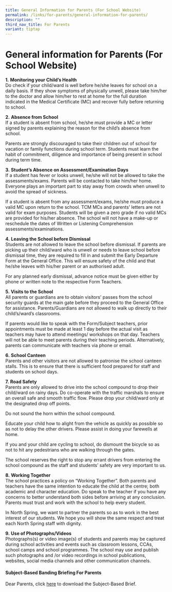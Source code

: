 ```yaml
---
title: General Information for Parents (For School Website)
permalink: /links/for-parents/general-information-for-parents/
description: ""
third_nav_title: For Parents
variant: tiptap
---
```

<h1>General information for Parents (For School Website)</h1>
<p><strong>1.</strong>&nbsp;<strong>Monitoring your Child’s Health</strong>&nbsp;
<br>Do check if your child/ward is well before he/she leaves for school on
a daily basis. If they show symptoms of physically unwell, please take
him/her to the doctor and allow him/her to rest at home for the full duration
indicated in the Medical Certificate (MC) and recover fully before returning
to school.</p>
<p><strong>2.</strong>&nbsp;<strong>Absence from School</strong>&nbsp;
<br>If a student is absent from school, he/she must provide a MC or letter
signed by parents explaining the reason for the child’s absence from school.&nbsp;</p>
<p>Parents are strongly discouraged to take their children out of school
for vacation or family functions during school term. Students must learn
the habit of commitment, diligence and importance of being present in school
during term time.</p>
<p><strong>3.</strong>&nbsp;<strong>Student’s Absence on Assessment/Examination Days</strong>&nbsp;
<br>If a student has fever or looks unwell, he/she will not be allowed to
take the assessments/exams. Parents will be contacted to take him/her home.
Everyone plays an important part to stay away from crowds when unwell to
avoid the spread of sickness.</p>
<p>If a student is absent from any assessment/exams, he/she must produce
a valid MC upon return to the school. TCM MCs and parents’ letters are
not valid for exam purposes. Students will be given a zero grade if no
valid MCs are provided for his/her absence. The school will not have a
make-up or reschedule the dates of Written or Listening Comprehension assessments/examinations.</p>
<p><strong>4.</strong>&nbsp;<strong>Leaving the School before Dismissal</strong>&nbsp;
<br>Students are not allowed to leave the school before dismissal. If parents
are picking up their child/ward who is unwell or needs to leave school
before dismissal time, they are required to fill in and submit the Early
Departure Form at the General Office. This will ensure safety of the child
and that he/she leaves with his/her parent or an authorised adult.&nbsp;</p>
<p>For any planned early dismissal, advance notice must be given either by
phone or written note to the respective Form Teachers.</p>
<p><strong>5.</strong>&nbsp;<strong>Visits to the School</strong>&nbsp;
<br>All parents or guardians are to obtain visitors’ passes from the school
security guards at the main gate before they proceed to the General Office
for assistance. Parents/Guardians are not allowed to walk up directly to
their child’s/ward’s classrooms.</p>
<p>If parents would like to speak with the Form/Subject teachers, prior appointments
must be made at least 1 day before the actual visit as teachers may have
to attend meetings/ workshops on that day. Teachers will not be able to
meet parents during their teaching periods. Alternatively, parents can
communicate with teachers via phone or email.</p>
<p><strong>6.</strong>&nbsp;<strong>School Canteen</strong>&nbsp;
<br>Parents and other visitors are not allowed to patronise the school canteen
stalls. This is to ensure that there is sufficient food prepared for staff
and students on school days.</p>
<p><strong>7.</strong>&nbsp;<strong>Road Safety</strong>&nbsp;
<br>Parents are only allowed to drive into the school compound to drop their
child/ward on rainy days. Do co-operate with the traffic marshals to ensure
an overall safe and smooth traffic flow. Please drop your child/ward only
at the designated drop off points.&nbsp;</p>
<p>Do not sound the horn within the school compound.&nbsp;</p>
<p>Educate your child how to alight from the vehicle as quickly as possible
so as not to delay the other drivers. Please assist in doing your farewells
at home.&nbsp;</p>
<p>If you and your child are cycling to school, do dismount the bicycle so
as not to hit any pedestrians who are walking through the gates.&nbsp;</p>
<p>The school reserves the right to stop any errant drivers from entering
the school compound as the staff and students’ safety are very important
to us.</p>
<p><strong>8.</strong>&nbsp;<strong>Working Together</strong>
<br>The school practices a policy on “Working Together”. Both parents and
teachers have the same intention to educate the child at the centre; both
academic and character education. Do speak to the teacher if you have any
concerns to better understand both sides before arriving at any conclusion.
Parents must trust and work with the school to help every student.</p>
<p>In North Spring, we want to partner the parents so as to work in the best
interest of our students. We hope you will show the same respect and treat
each North Spring staff with dignity.</p>
<p><strong>9.</strong>&nbsp;<strong>Use of Photographs/Videos</strong>
<br>Photographs(s) or video image(s) of students and parents may be captured
during school activities and events such as classroom lessons, CCAs, school
camps and school programmes. The school may use and publish such photographs
and /or video recordings in school publications, websites, social media
channels and other communication channels.</p>
<h4>Subject-Based Banding Briefing For Parents</h4>
<p>Dear Parents, click <a href="/files/Subject_Based_Banding_Briefing_for_Parents_2025.pdf" rel="noopener noreferrer nofollow" target="_blank">here</a> to
download the Subject-Based Brief.</p>
<p></p>